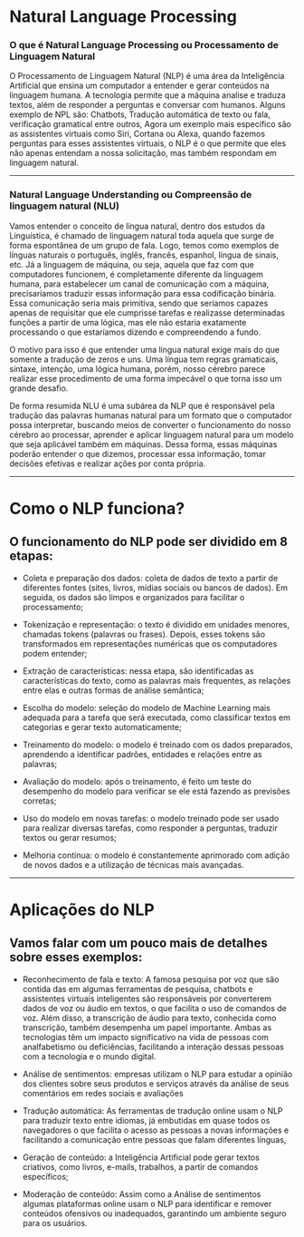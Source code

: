 #  Natural Language Processing
###  O que é  Natural Language Processing ou Processamento de Linguagem Natural

O Processamento de Linguagem Natural (NLP) é uma área da Inteligência Artificial que ensina um computador a entender e gerar conteúdos na linguagem humana. A tecnologia permite que a máquina analise e traduza textos, além de responder a perguntas e conversar com humanos.
Alguns exemplo de NPL são: Chatbots, Tradução automática de texto ou fala, verificação gramatical entre outros, Agora um exemplo mais especifico são as assistentes virtuais como Siri, Cortana ou Alexa, quando fazemos perguntas para esses assistentes virtuais, o NLP é o que permite que eles não apenas entendam a  nossa solicitação, mas também respondam em linguagem natural.

---

### Natural Language Understanding ou Compreensão de linguagem natural (NLU)

Vamos entender o conceito de língua natural, dentro dos estudos da Linguística, é chamado de linguagem natural toda aquela que surge de forma espontânea de um grupo de fala. Logo, temos como exemplos de línguas naturais o português, inglês, francês, espanhol, língua de sinais, etc. Já 
a linguagem de máquina, ou seja, aquela que faz com que computadores funcionem, é completamente diferente da linguagem humana, para estabelecer um canal de comunicação com a máquina, precisaríamos traduzir essas informação para essa codificação binária. Essa comunicação seria mais primitiva, sendo que seríamos capazes apenas de requisitar que ele cumprisse tarefas e realizasse determinadas funções a partir de uma lógica, mas ele não estaria exatamente processando o que estaríamos dizendo e compreendendo a fundo.

O motivo para isso é que entender uma língua natural exige mais do que somente a tradução de zeros e uns. Uma língua tem regras gramaticais, sintaxe, intenção, uma lógica humana, porém, nosso cérebro parece realizar esse procedimento de uma forma impecável o que torna isso um grande desafio.

De forma resumida NLU é uma subárea da NLP que é  responsável pela tradução das palavras humanas natural para um formato que o computador possa interpretar, buscando meios de converter o funcionamento do nosso cérebro ao processar, aprender e aplicar linguagem natural para um modelo que seja aplicável também em máquinas. Dessa forma, essas máquinas poderão entender o que dizemos, processar essa informação, tomar decisões efetivas e realizar ações por conta própria.

---

# Como o NLP funciona?
## O funcionamento do NLP pode ser dividido em 8 etapas:

- Coleta e preparação dos dados: coleta de dados de texto a partir de diferentes fontes (sites, livros, mídias sociais ou bancos de dados). Em seguida, os dados são limpos e organizados para facilitar o processamento;

- Tokenização e representação: o texto é dividido em unidades menores, chamadas tokens (palavras ou frases). Depois, esses tokens são transformados em representações numéricas que os computadores podem entender;

- Extração de características: nessa etapa, são identificadas as características do texto, como as palavras mais frequentes, as relações entre elas e outras formas de análise semântica;

- Escolha do modelo: seleção do modelo de Machine Learning mais adequada para a tarefa que será executada, como classificar textos em categorias e gerar texto automaticamente;

- Treinamento do modelo: o modelo é treinado com os dados preparados, aprendendo a identificar padrões, entidades e relações entre as palavras;

- Avaliação do modelo: após o treinamento, é feito um teste do desempenho do modelo para verificar se ele está fazendo as previsões corretas;

- Uso do modelo em novas tarefas: o modelo treinado pode ser usado para realizar diversas tarefas, como responder a perguntas, traduzir textos ou gerar resumos;

- Melhoria contínua: o modelo é constantemente aprimorado com adição de novos dados e a utilização de técnicas mais avançadas.

---

# Aplicações do NLP

## Vamos falar com um pouco mais de detalhes sobre esses exemplos:

- Reconhecimento de fala e texto: A famosa pesquisa por voz que são contida das em algumas ferramentas de pesquisa, chatbots e assistentes virtuais inteligentes são responsáveis por converterem dados de voz ou áudio em textos, o que facilita o uso de comandos de voz. Além disso, a transcrição de áudio para texto, conhecida como transcrição, também desempenha um papel importante. Ambas as tecnologias têm um impacto significativo na vida de pessoas com analfabetismo ou deficiências, facilitando a interação dessas pessoas com a tecnologia e o mundo digital.

- Análise de sentimentos: empresas utilizam o NLP para estudar a opinião dos clientes sobre seus produtos e serviços através da análise de seus comentários em redes sociais e avaliações

- Tradução automática: As ferramentas de tradução online usam o NLP para traduzir texto entre idiomas, já embutidas em quase todos os navegadores o que facilita o acesso as pessoas a novas informações e facilitando a comunicação entre pessoas que falam diferentes línguas, 

- Geração de conteúdo: a Inteligência Artificial pode gerar textos criativos, como livros, e-mails, trabalhos, a partir de comandos específicos;

- Moderação de conteúdo: Assim como a Análise de sentimentos algumas plataformas online usam o NLP para identificar e remover conteúdos ofensivos ou inadequados, garantindo um ambiente seguro para os usuários.

